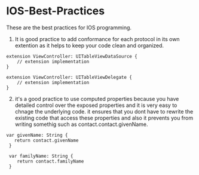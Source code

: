# IOS-Best-Practices

These are the best practices for IOS programming.

1. It is good practice to add conformance for each protocol in its own extention as it helps to keep your code clean and organized.

```
extension ViewController: UITableViewDataSource { 
    // extension implementation
}

extension ViewController: UITableViewDelegate { 
    // extension implementation
}

```
  
  2. it's a good practice to use computed properties because you have detailed control over the exposed properties and it is very easy to chnage the underlying code. it ensures that you dont have to rewrite the existing code that access these properties and also it prevents you from writing somethig such as contact.contact.givenName.
  
  ```
  var givenName: String { 
     return contact.givenName 
   } 
   
   var familyName: String { 
      return contact.familyName 
   } 
  
  ```
